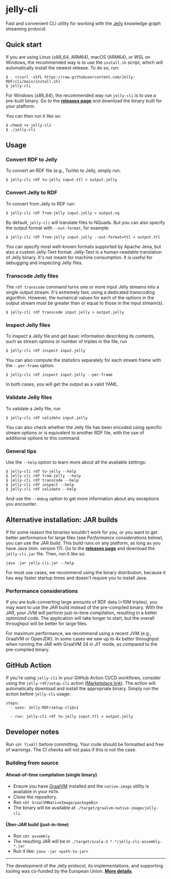 # jelly-cli

Fast and convenient CLI utility for working with the [Jelly](https://jelly-rdf.github.io/dev/) knowledge graph streaming protocol.

## Quick start

If you are using Linux (x86_64, ARM64), macOS (ARM64), or WSL on Windows, the recommended way is to use the `install.sh` script, which will automatically install the newest release.
To do so, run:

```shell
$ . <(curl -sSfL https://raw.githubusercontent.com/Jelly-RDF/cli/main/install.sh)
$ jelly-cli
```


For Windows (x86_64), the recommended way run `jelly-cli` is to use a pre-built binary. Go to the **[releases page](https://github.com/Jelly-RDF/cli/releases/latest)** and download the binary built for your platform.

You can then run it like so:

```shell
$ chmod +x jelly-cli
$ ./jelly-cli
```

## Usage

### Convert RDF to Jelly

To convert an RDF file (e.g., Turtle) to Jelly, simply run:

```shell
$ jelly-cli rdf to-jelly input.ttl > output.jelly
```

### Convert Jelly to RDF

To convert from Jelly to RDF run:

```shell
$ jelly-cli rdf from-jelly input.jelly > output.nq
```

By default, `jelly-cli` will translate files to NQuads. 
But you can also specify the output format with `--out-format`, for example:

```shell
$ jelly-cli rdf from-jelly input.jelly --out-format=ttl > output.ttl
```

You can specify most well-known formats supported by Apache Jena, but also a custom Jelly-Text format. 
Jelly-Text is a human-readable translation of Jelly binary. It's not meant for machine consumption. It is useful for debugging and inspecting Jelly files.

### Transcode Jelly files

The `rdf transcode` command turns one or more input Jelly streams into a single output stream. It's extremely fast, using a dedicated transcoding algorithm. However, the numerical values for each of the options in the output stream must be greater than or equal to those in the input stream(s).

```shell
$ jelly-cli rdf transcode input.jelly > output.jelly
```

### Inspect Jelly files

To inspect a Jelly file and get basic information describing its contents, such as stream options or number of triples in the file, run

```shell
$ jelly-cli rdf inspect input.jelly
```

You can also compute the statistics separately for each stream frame with the `--per-frame` option:

```shell
$ jelly-cli rdf inspect input.jelly --per-frame
```

In both cases, you will get the output as a valid YAML.

### Validate Jelly files

To validate a Jelly file, run

```shell
$ jelly-cli rdf validate input.jelly
```

You can also check whether the Jelly file has been encoded using specific stream options or is equivalent to another RDF file, with the use of additional options to this command.

### General tips

Use the `--help` option to learn more about all the available settings:

```shell
$ jelly-cli rdf to-jelly --help
$ jelly-cli rdf from-jelly --help
$ jelly-cli rdf transcode --help
$ jelly-cli rdf inspect --help
$ jelly-cli rdf validate --help
```

And use the `--debug` option to get more information about any exceptions you encounter.

## Alternative installation: JAR builds

If for some reason the binaries wouldn't work for you, or you want to get better performance for large files (see *Performance considerations* below), you can use the JAR build. This build runs on any platform, as long as you have Java (min. version 17). Go to the **[releases page](https://github.com/Jelly-RDF/cli/releases/latest)** and download the `jelly-cli.jar` file. Then, run it like so:

```shell
java -jar jelly-cli.jar --help
```

For most use cases, we recommend using the binary distribution, because it has way faster startup times and doesn't require you to install Java.

### Performance considerations

If you are bulk-converting large amounts of RDF data (>10M triples), you may want to use the JAR build instead of the pre-compiled binary. With the JAR, your JVM will perform just-in-time compilation, resulting in a better optimized code. The application will take longer to start, but the overall throughput will be better for large files.

For maximum performance, we recommend using a recent JVM (e.g., GraalVM or OpenJDK). In some cases we saw up to 4x better throughput when running the JAR with GraalVM 24 in JIT mode, as compared to the pre-compiled binary.

## GitHub Action

If you're using `jelly-cli` in your GitHub Action CI/CD workflows, consider using the `jelly-rdf/setup-cli` action ([Marketplace link](https://github.com/marketplace/actions/setup-jelly-cli)). The action will automatically download and install the appropriate binary. Simply run the action before `jelly-cli` usage:

```
steps:
  - uses: Jelly-RDF/setup-cli@v1
    
  - run: jelly-cli rdf to-jelly input.ttl > output.jelly
```

## Developer notes

Run `sbt fixAll` before committing. Your code should be formatted and free of warnings.
The CI checks will not pass if this is not the case.

### Building from source

#### Ahead-of-time compilation (single binary)

- Ensure you have [GraalVM](https://www.graalvm.org/) installed and the `native-image` utility is available in your `PATH`.
- Clone the repository.
- Run `sbt GraalVMNativeImage/packageBin`
- The binary will be available at `./target/graalvm-native-image/jelly-cli`.

#### Über-JAR build (just-in-time)

- Run `sbt assembly`
- The resulting JAR will be in `./target/scala-3.*.*/jelly-cli-assembly-*.jar`
- Run it like: `java -jar <path-to-jar>`

----

The development of the Jelly protocol, its implementations, and supporting tooling was co-funded by the European Union. **[More details](https://w3id.org/jelly/dev/licensing/projects)**.

